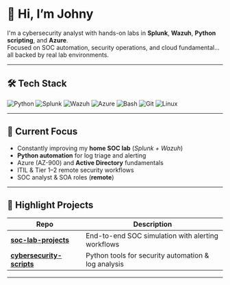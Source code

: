 # 👋 Hi, I’m Johny  

I'm a cybersecurity analyst with hands-on labs in **Splunk**, **Wazuh**, **Python scripting**, and **Azure**.  
Focused on SOC automation, security operations, and cloud fundamental... all backed by real lab environments.

---

## 🛠 Tech Stack

![Python](https://img.shields.io/badge/Python-3776AB?logo=python&logoColor=white)
![Splunk](https://img.shields.io/badge/Splunk-000000?logo=splunk&logoColor=white)
![Wazuh](https://img.shields.io/badge/Wazuh-02569B?logo=wazuh&logoColor=white)
![Azure](https://img.shields.io/badge/Microsoft%20Azure-0078D4?logo=microsoftazure&logoColor=white)
![Bash](https://img.shields.io/badge/Bash-4EAA25?logo=gnubash&logoColor=white)
![Git](https://img.shields.io/badge/Git-F05032?logo=git&logoColor=white)
![Linux](https://img.shields.io/badge/Linux-FCC624?logo=linux&logoColor=black)

---

## 📌 Current Focus  
- Constantly improving my **home SOC lab** (*Splunk + Wazuh*)  
- **Python automation** for log triage and alerting  
- Azure (AZ-900) and **Active Directory** fundamentals  
- ITIL & Tier 1–2 remote security workflows  
- SOC analyst & SOA roles (**remote**)  

---

## 🚀 Highlight Projects

| Repo | Description |
|------|-------------|
| [**soc-lab-projects**](https://github.com/johnylabs/soc-lab-projects) | End-to-end SOC simulation with alerting workflows |
| [**cybersecurity-scripts**](https://github.com/johnylabs/cybersecurity-scripts) | Python tools for security automation & log analysis |

---
